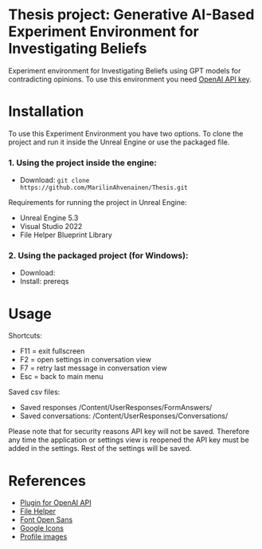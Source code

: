 # Thesis project: Generative AI-Based Experiment Environment for Investigating Beliefs

Experiment environment for Investigating Beliefs using GPT models for contradicting opinions. To use this environment you need [OpenAI API key](https://platform.openai.com/api-keys).

# Installation

To use this Experiment Environment you have two options. To clone the project and run it inside the Unreal Engine or use the packaged file. 

### 1. Using the project inside the engine:

- Download: `git clone https://github.com/MarilinAhvenainen/Thesis.git`

Requirements for running the project in Unreal Engine:
- Unreal Engine 5.3
- Visual Studio 2022
- File Helper Blueprint Library

### 2. Using the packaged project (for Windows):
- Download:
- Install: prereqs

# Usage

Shortcuts:
- F11 = exit fullscreen
- F2 = open settings in conversation view
- F7 = retry last message in conversation view
- Esc = back to main menu

Saved csv files:
- Saved responses /Content/UserResponses/FormAnswers/
- Saved conversations: /Content/UserResponses/Conversations/ 

Please note that for security reasons API key will not be saved. Therefore any time the application or settings view is reopened the API key must be added in the settings. Rest of the settings will be saved.

# References
- [Plugin for OpenAI API](https://github.com/KellanM/OpenAI-Api-Unreal)
- [File Helper](https://www.unrealengine.com/marketplace/en-US/product/file-helper-bp-library)
- [Font Open Sans](https://fonts.google.com/specimen/Open+Sans)
- [Google Icons](https://fonts.google.com/icons)
- [Profile images](https://commons.wikimedia.org/wiki/File:Default_pfp.jpg)

